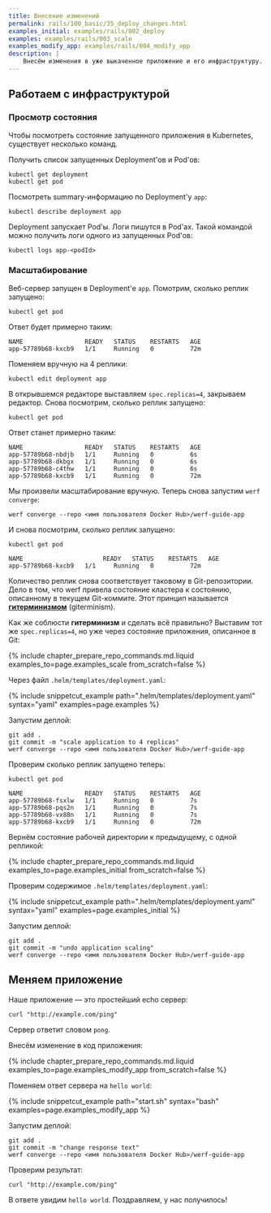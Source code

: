 ```yaml
---
title: Внесение изменений
permalink: rails/100_basic/35_deploy_changes.html
examples_initial: examples/rails/002_deploy
examples: examples/rails/003_scale
examples_modify_app: examples/rails/004_modify_app
description: |
    Внесём изменения в уже выкаченное приложение и его инфраструктуру. Продемонстрируем, как работает подход infrastructure-as-code (IaC).
---
```


## Работаем с инфраструктурой
### Просмотр состояния

Чтобы посмотреть состояние запущенного приложения в Kubernetes, существует несколько команд.

Получить список запущенных Deployment'ов и Pod'ов:
```shell
kubectl get deployment
kubectl get pod
```

Посмотреть summary-информацию по Deployment'у `app`:
```shell
kubectl describe deployment app
```

Deployment запускает Pod'ы. Логи пишутся в Pod'ах. Такой командой можно получить логи одного из запущенных Pod'ов:
```shell
kubectl logs app-<podId>
```

### Масштабирование

Веб-сервер запущен в Deployment'е `app`. Помотрим, сколько реплик запущено:

```shell
kubectl get pod
```

Ответ будет примерно таким:
```shell
NAME                 READY   STATUS    RESTARTS   AGE
app-57789b68-kxcb9   1/1     Running   0          72m
```

Поменяем вручную на 4 реплики:
```shell
kubectl edit deployment app
```

В открывшемся редакторе выставляем `spec.replicas=4`, закрываем редактор.
Снова посмотрим, сколько реплик запущено:
```shell
kubectl get pod
```

Ответ станет примерно таким:
```shell
NAME                 READY   STATUS    RESTARTS   AGE
app-57789b68-nbdjb   1/1     Running   0          6s
app-57789b68-dkbgx   1/1     Running   0          6s
app-57789b68-c4thw   1/1     Running   0          6s
app-57789b68-kxcb9   1/1     Running   0          72m
```

Мы произвели масштабирование вручную. Теперь снова запустим `werf converge`:
```shell
werf converge --repo <имя пользователя Docker Hub>/werf-guide-app
```

И снова посмотрим, сколько реплик запущено:
```shell
kubectl get pod
```
```shell
NAME                      READY   STATUS    RESTARTS   AGE
app-57789b68-kxcb9   1/1     Running   0          72m
```

Количество реплик снова соответствует таковому в Git-репозитории. Дело в том, что werf привела состояние кластера к состоянию, описанному в текущем Git-коммите. Этот принцип называется [**гитерминизмом**](https://ru.werf.io/documentation/v1.2/advanced/giterminism.html) (giterminism).

Как же соблюсти **гитерминизм** и сделать всё правильно? Выставим тот же `spec.replicas=4`, но уже через состояние приложения, описанное в Git:

{% include chapter_prepare_repo_commands.md.liquid examples_to=page.examples_scale from_scratch=false %}

Через файл `.helm/templates/deployment.yaml`:

{% include snippetcut_example path=".helm/templates/deployment.yaml" syntax="yaml" examples=page.examples %}

Запустим деплой:
```shell
git add .
git commit -m "scale application to 4 replicas"
werf converge --repo <имя пользователя Docker Hub>/werf-guide-app
```

Проверим сколько реплик запущено теперь:

```shell
kubectl get pod
```
```shell
NAME                 READY   STATUS    RESTARTS   AGE
app-57789b68-fsxlw   1/1     Running   0          7s
app-57789b68-pqs2n   1/1     Running   0          7s
app-57789b68-vx88n   1/1     Running   0          7s
app-57789b68-kxcb9   1/1     Running   0          72m
```

Вернём состояние рабочей директории к предыдущему, с одной репликой:

{% include chapter_prepare_repo_commands.md.liquid examples_to=page.examples_initial from_scratch=false %}

Проверим содержимое `.helm/templates/deployment.yaml`:

{% include snippetcut_example path=".helm/templates/deployment.yaml" syntax="yaml" examples=page.examples_initial %}

Запустим деплой:
```shell
git add .
git commit -m "undo application scaling"
werf converge --repo <имя пользователя Docker Hub>/werf-guide-app
```

## Меняем приложение

Наше приложение — это простейший echo сервер:
```shell
curl "http://example.com/ping"
```

Сервер ответит словом `pong`.

Внесём изменение в код приложения:

{% include chapter_prepare_repo_commands.md.liquid examples_to=page.examples_modify_app from_scratch=false %}

Поменяем ответ сервера на `hello world`:

{% include snippetcut_example path="start.sh" syntax="bash" examples=page.examples_modify_app %}

Запустим деплой:
```shell
git add .
git commit -m "change response text"
werf converge --repo <имя пользователя Docker Hub>/werf-guide-app
```

Проверим результат:
```shell
curl "http://example.com/ping"
```

В ответе увидим `hello world`. Поздравляем, у нас получилось!
